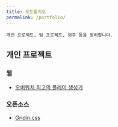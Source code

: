 ```yaml
---
title: 포트폴리오
permalink: /portfolio/
---
```


    개인 프로젝트, 팀 프로젝트, 외주 등을 정리합니다.

## 개인 프로젝트
### 웹
* [오버워치 최고의 플레이 생성기](http://potgmaker.xyz)

### 오픈소스
* [Gridin.css](http://l0gic.me/Gridin)

